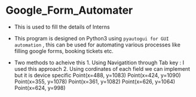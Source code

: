 # Google_Form_Automater

* This is used to fill the details of Interns

* This program is designed on Python3 using `pyautogui for GUI automation` , this can be used for automating various processes like 
filling google forms, booking tickets etc.

* Two methods to acheive this
        1. Using Navigatition through Tab key : I used this approach
        2. Using cordinates of each field we can implement but it is device specific
                Point(x=488, y=1083)
                Point(x=424, y=1090)
                Point(x=355, y=1078)
                Point(x=361, y=1082)
                Point(x=626, y=1064)
                Point(x=624, y=998)
